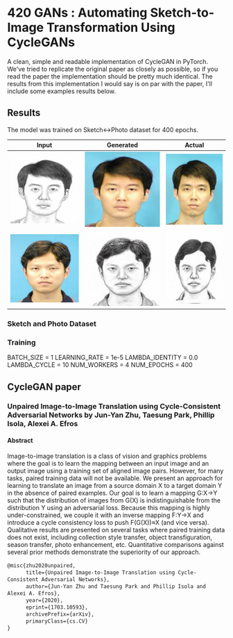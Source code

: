 # 420 GANs : Automating Sketch-to-Image Transformation Using CycleGANs
A clean, simple and readable implementation of CycleGAN in PyTorch. We've tried to replicate the original paper as closely as possible, so if you read the paper the implementation should be pretty much identical. The results from this implementation I would say is on par with the paper, I'll include some examples results below.

## Results
The model was trained on Sketch<->Photo dataset for 400 epochs.

| Input | Generated | Actual |
|:---:|:---:|:---:|
| ![](real_sketch_0.png) | ![](sketch_to_photo_0.png) | ![](original_photo.jpg) |
| ![](real_photo_0.png) | ![](photo_to_sketch_0.png) | ![](original_sketch.jpg) |



### Sketch and Photo Dataset


### Training
BATCH_SIZE = 1
LEARNING_RATE = 1e-5
LAMBDA_IDENTITY = 0.0
LAMBDA_CYCLE = 10
NUM_WORKERS = 4
NUM_EPOCHS = 400

## CycleGAN paper
### Unpaired Image-to-Image Translation using Cycle-Consistent Adversarial Networks by Jun-Yan Zhu, Taesung Park, Phillip Isola, Alexei A. Efros

#### Abstract
Image-to-image translation is a class of vision and graphics problems where the goal is to learn the mapping between an input image and an output image using a training set of aligned image pairs. However, for many tasks, paired training data will not be available. We present an approach for learning to translate an image from a source domain X to a target domain Y in the absence of paired examples. Our goal is to learn a mapping G:X→Y such that the distribution of images from G(X) is indistinguishable from the distribution Y using an adversarial loss. Because this mapping is highly under-constrained, we couple it with an inverse mapping F:Y→X and introduce a cycle consistency loss to push F(G(X))≈X (and vice versa). Qualitative results are presented on several tasks where paired training data does not exist, including collection style transfer, object transfiguration, season transfer, photo enhancement, etc. Quantitative comparisons against several prior methods demonstrate the superiority of our approach. 
```
@misc{zhu2020unpaired,
      title={Unpaired Image-to-Image Translation using Cycle-Consistent Adversarial Networks}, 
      author={Jun-Yan Zhu and Taesung Park and Phillip Isola and Alexei A. Efros},
      year={2020},
      eprint={1703.10593},
      archivePrefix={arXiv},
      primaryClass={cs.CV}
}
```
